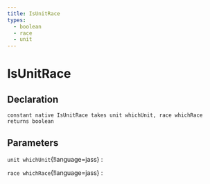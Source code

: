 ```yaml
---
title: IsUnitRace
types:
  - boolean
  - race
  - unit
---
```


# IsUnitRace

## Declaration

```jass
constant native IsUnitRace takes unit whichUnit, race whichRace returns boolean
```

## Parameters
`unit whichUnit`{!language=jass}
: 

`race whichRace`{!language=jass}
: 
